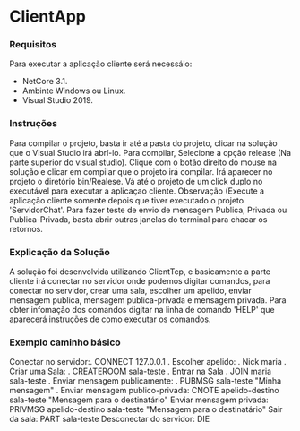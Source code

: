 # ClientApp


### Requisitos
Para executar a aplicação cliente será necessáio:
- NetCore 3.1.
- Ambinte Windows ou Linux.
- Visual Studio 2019.

### Instruções
Para compilar o projeto, basta ir até a pasta do projeto, clicar na solução que o Visual Studio irá abrí-lo.
Para compilar, Selecione a opção release (Na parte superior do visual studio). Clique com o botão direito do mouse na solução e clicar em compilar que o projeto irá compilar.
Irá aparecer no projeto o diretório bin/Realese. Vá até o projeto de um click duplo no executável para executar a aplicaçao cliente. Observação (Execute a aplicação cliente somente depois que tiver executado o projeto 'ServidorChat'. Para fazer teste de envio de mensagem Publica, Privada ou Publica-Privada, basta abrir outras janelas do terminal para chacar os retornos.

### Explicação da Solução

A solução foi desenvolvida utilizando ClientTcp, e basicamente a parte cliente irá conectar no servidor onde podemos digitar comandos, para conectar no servidor, crear uma sala, escolher um apelido, enviar mensagem publica, mensagem publica-privada e mensagem privada. Para obter infomação dos comandos digitar na linha de comando 'HELP' que aparecerá instruções de como executar os comandos. 


### Exemplo caminho básico

Conectar no servidor:.
   CONNECT 127.0.0.1 .
Escolher apelido: .
   Nick maria .
Criar uma Sala: .
   CREATEROOM sala-teste .
Entrar na Sala .
   JOIN maria sala-teste .
Enviar mensagem publicamente: .
   PUBMSG sala-teste "Minha mensagem" .
Enviar mensagem publico-privada:
   CNOTE apelido-destino sala-teste "Mensagem para o destinatário"
Enviar mensagem privada:
   PRIVMSG apelido-destino sala-teste "Mensagem para o destinatário"
Sair da sala:
   PART sala-teste
Desconectar do servidor:
   DIE
